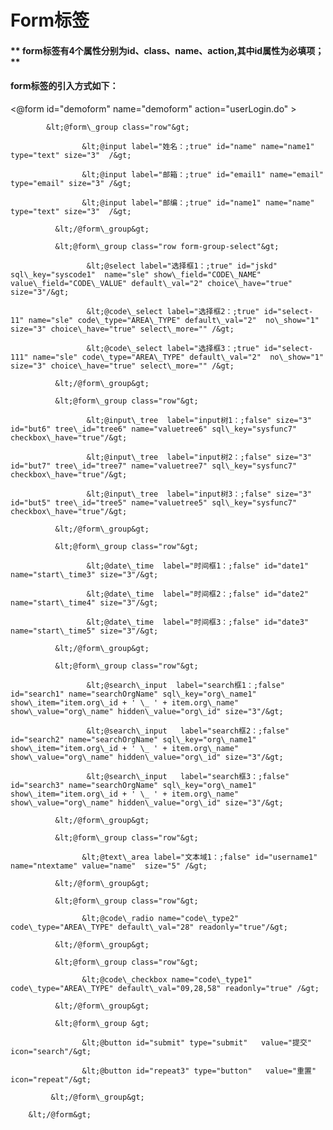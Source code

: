 # **Form标签**

#### ** form标签有4个属性分别为id、class、name、action,其中id属性为必填项；**

#### form标签的引入方式如下：

&lt;@form id="demoform" name="demoform" action="userLogin.do" &gt;

			&lt;@form\_group class="row"&gt;

				 	&lt;@input label="姓名：;true" id="name" name="name1"  type="text" size="3"  /&gt;

				    &lt;@input label="邮箱：;true" id="email1" name="email"  type="email" size="3" /&gt;

				 	&lt;@input label="邮编：;true" id="name1" name="name"  type="text" size="3"  /&gt;

			  &lt;/@form\_group&gt;

			  &lt;@form\_group class="row form-group-select"&gt;

					 &lt;@select label="选择框1：;true" id="jskd" sql\_key="syscode1"  name="sle" show\_field="CODE\_NAME" value\_field="CODE\_VALUE" default\_val="2" choice\_have="true" size="3"/&gt;

					 &lt;@code\_select label="选择框2：;true" id="select-11" name="sle" code\_type="AREA\_TYPE" default\_val="2"  no\_show="1"  size="3" choice\_have="true" select\_more="" /&gt;

					 &lt;@code\_select label="选择框3：;true" id="select-111" name="sle" code\_type="AREA\_TYPE" default\_val="2"  no\_show="1"  size="3" choice\_have="true" select\_more="" /&gt;		

			  &lt;/@form\_group&gt;

			  &lt;@form\_group class="row"&gt;

					 &lt;@input\_tree  label="input树1：;false" size="3" id="but6" tree\_id="tree6" name="valuetree6" sql\_key="sysfunc7" checkbox\_have="true"/&gt;

					 &lt;@input\_tree  label="input树2：;false" size="3" id="but7" tree\_id="tree7" name="valuetree7" sql\_key="sysfunc7" checkbox\_have="true"/&gt;

					 &lt;@input\_tree  label="input树3：;false" size="3" id="but5" tree\_id="tree5" name="valuetree5" sql\_key="sysfunc7" checkbox\_have="true"/&gt;

			  &lt;/@form\_group&gt;

			  &lt;@form\_group class="row"&gt;

					 &lt;@date\_time  label="时间框1：;false" id="date1" name="start\_time3" size="3"/&gt;

					 &lt;@date\_time  label="时间框2：;false" id="date2" name="start\_time4" size="3"/&gt;

					 &lt;@date\_time  label="时间框3：;false" id="date3" name="start\_time5" size="3"/&gt;

 			  &lt;/@form\_group&gt;

			  &lt;@form\_group class="row"&gt;

					 &lt;@search\_input  label="search框1：;false" id="search1" name="searchOrgName" sql\_key="org\_name1" show\_item="item.org\_id + ' \_ ' + item.org\_name" show\_value="org\_name" hidden\_value="org\_id" size="3"/&gt;

					 &lt;@search\_input   label="search框2：;false" id="search2" name="searchOrgName" sql\_key="org\_name1" show\_item="item.org\_id + ' \_ ' + item.org\_name" show\_value="org\_name" hidden\_value="org\_id" size="3"/&gt;

					 &lt;@search\_input   label="search框3：;false" id="search3" name="searchOrgName" sql\_key="org\_name1" show\_item="item.org\_id + ' \_ ' + item.org\_name" show\_value="org\_name" hidden\_value="org\_id" size="3"/&gt;

 			  &lt;/@form\_group&gt;

			  &lt;@form\_group class="row"&gt;

					&lt;@text\_area label="文本域1：;false" id="username1" name="ntextame" value="name"  size="5" /&gt; 

 			  &lt;/@form\_group&gt;

			  &lt;@form\_group class="row"&gt;

				 	&lt;@code\_radio name="code\_type2" code\_type="AREA\_TYPE" default\_val="28" readonly="true"/&gt;

			  &lt;/@form\_group&gt;

			  &lt;@form\_group class="row"&gt;

				 	&lt;@code\_checkbox name="code\_type1" code\_type="AREA\_TYPE" default\_val="09,28,58" readonly="true" /&gt;

			  &lt;/@form\_group&gt;

			  &lt;@form\_group &gt;

				 	&lt;@button id="submit" type="submit"   value="提交" icon="search"/&gt;

					&lt;@button id="repeat3" type="button"   value="重置" icon="repeat"/&gt;

			 &lt;/@form\_group&gt;

		&lt;/@form&gt;



